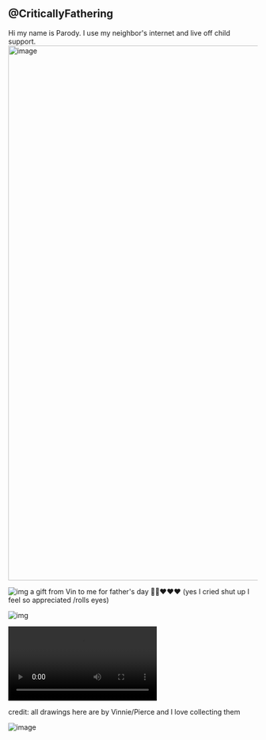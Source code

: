 ## @CriticallyFathering



Hi my name is Parody. I use my neighbor's internet and live off child support. <img width="1080" alt="image" src="https://github.com/user-attachments/assets/d43a9086-719f-4fac-a5ab-8dfb3b4ba390" />




![img](https://cdn.discordapp.com/attachments/1327632818896896122/1377654632544735232/Untitled41_20250529222546.png?ex=6839c05b&is=68386edb&hm=97df17febe2faf51ff1d619506a7375e1605c626c662fcf7842ad80d24ec819a&)
a gift from Vin to me for father's day 🤑🤑♥️♥️♥️
(yes I cried shut up I feel so appreciated /rolls eyes)

![img](https://cdn.discordapp.com/attachments/1279683842852126721/1377975289937662012/Untitled43_20250530194115.png?ex=683aeafe&is=6839997e&hm=ca37b7fe162a23fb95e760fdbfbf59e9f53c59c8a2d655e520144ec78bd663fc&)

![Video Title](https://media.discordapp.net/attachments/1327632818896896122/1377991531205759077/lv_0_20250530204356.mp4?ex=683afa1e&is=6839a89e&hm=13b66111ed2d996a0c7fe5f57737fe6a92aa1fe8fe07026bf62811f1a529e37e&)

credit: all drawings here are by Vinnie/Pierce and I love collecting them








![image](https://github.com/user-attachments/assets/cf1b486b-eeff-4fef-ab9c-ea66a2207484)

